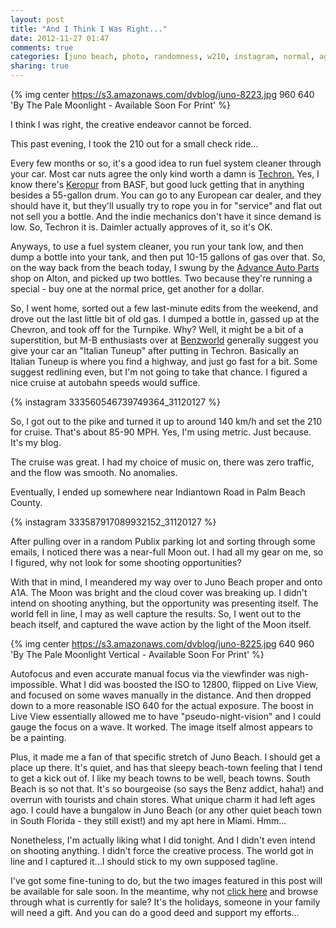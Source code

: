 ```yaml
---
layout: post
title: "And I Think I Was Right..."
date: 2012-11-27 01:47
comments: true
categories: [juno beach, photo, randomness, w210, instagram, normal, agalmic]
sharing: true
---
```


{% img center https://s3.amazonaws.com/dvblog/juno-8223.jpg 960 640 'By The Pale Moonlight - Available Soon For Print' %}

I think I was right, the creative endeavor cannot be forced. 

This past evening, I took the 210 out for a small check ride...

<!-- more -->

Every few months or so, it's a good idea to run fuel system cleaner through your car. Most car nuts agree the only kind worth a damn is <a href="http://techron.com/">Techron.</a> Yes, I know there's <a href="http://www.basf.com/group/corporate/en/brand/KEROPUR">Keropur</a> from BASF, but good luck getting that in anything besides a 55-gallon drum. You can go to any European car dealer, and they should have it, but they'll usually try to rope you in for "service" and flat out not sell you a bottle. And the indie mechanics don't have it since demand is low. So, Techron it is. Daimler actually approves of it, so it's OK.

Anyways, to use a fuel system cleaner, you run your tank low, and then dump a bottle into your tank, and then put 10-15 gallons of gas over that. So, on the way back from the beach today, I swung by the <a href="http://advanceautoparts.com/">Advance Auto Parts</a> shop on Alton, and picked up two bottles. Two because they're running a special - buy one at the normal price, get another for a dollar.

So, I went home, sorted out a few last-minute edits from the weekend, and drove out the last little bit of old gas. I dumped a bottle in, gassed up at the Chevron, and took off for the Turnpike. Why? Well, it might be a bit of a superstition, but M-B enthusiasts over at <a href="http://benzworld.org">Benzworld</a> generally suggest you give your car an "Italian Tuneup" after putting in Techron. Basically an Italian Tuneup is where you find a highway, and just go fast for a bit. Some suggest redlining even, but I'm not going to take that chance. I figured a nice cruise at autobahn speeds would suffice. 

{% instagram 333560546739749364_31120127 %}

So, I got out to the pike and turned it up to around 140 km/h and set the 210 for cruise. That's about 85-90 MPH. Yes, I'm using metric. Just because. It's my blog. 

The cruise was great. I had my choice of music on, there was zero traffic, and the flow was smooth. No anomalies. 

Eventually, I ended up somewhere near Indiantown Road in Palm Beach County. 

{% instagram 333587917089932152_31120127 %}

After pulling over in a random Publix parking lot and sorting through some emails, I noticed there was a near-full Moon out. I had all my gear on me, so I figured, why not look for some shooting opportunities? 

With that in mind, I meandered my way over to Juno Beach proper and onto A1A. The Moon was bright and the cloud cover was breaking up. I didn't intend on shooting anything, but the opportunity was presenting itself. The world fell in line, I may as well capture the results. So, I went out to the beach itself, and captured the wave action by the light of the Moon itself. 

{% img center https://s3.amazonaws.com/dvblog/juno-8225.jpg 640 960 'By The Pale Moonlight Vertical - Available Soon For Print' %}

Autofocus and even accurate manual focus via the viewfinder was nigh-impossible. What I did was boosted the ISO to 12800, flipped on Live View, and focused on some waves manually in the distance. And then dropped down to a more reasonable ISO 640 for the actual exposure. The boost in Live View essentially allowed me to have "pseudo-night-vision" and I could gauge the focus on a wave. It worked. The image itself almost appears to be a painting. 

Plus, it made me a fan of that specific stretch of Juno Beach. I should get a place up there. It's quiet, and has that sleepy beach-town feeling that I tend to get a kick out of. I like my beach towns to be well, beach towns. South Beach is so not that. It's so bourgeoise (so says the Benz addict, haha!) and overrun with tourists and chain stores. What unique charm it had left ages ago. I could have a bungalow in Juno Beach (or any other quiet beach town in South Florida - they still exist!) and my apt here in Miami. Hmm...

Nonetheless, I'm actually liking what I did tonight. And I didn't even intend on shooting anything. I didn't force the creative process. The world got in line and I captured it...I should stick to my own supposed tagline.

I've got some fine-tuning to do, but the two images featured in this post will be available for sale soon. In the meantime, why not <a href="http://dan-vidal.fineartamerica.com/">click here</a> and browse through what is currently for sale? It's the holidays, someone in your family will need a gift. And you can do a good deed and support my efforts...




